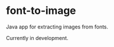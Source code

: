 font-to-image
==============

Java app for extracting images from fonts. 

Currently in development.
